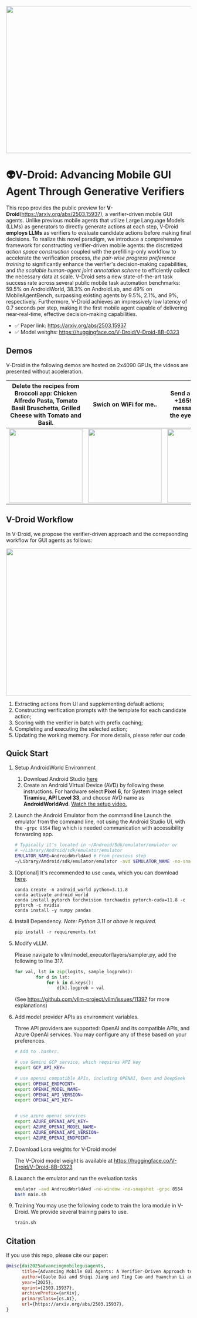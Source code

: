 <div align=center>
   <img src="https://github.com/user-attachments/assets/fa805972-efdf-449d-a716-68364bbaaf93" width=600 height=400>
</div>

# :alien:V-Droid: Advancing Mobile GUI Agent Through Generative Verifiers

This repo provides the public preview for **V-Droid**(https://arxiv.org/abs/2503.15937), a verifier-driven mobile GUI agents. Unlike previous mobile agents that utilize Large Language Models (LLMs) as generators to directly generate actions at each step, V-Droid **employs LLMs** as verifiers to evaluate candidate actions before making final decisions. To realize this novel paradigm, we introduce a comprehensive framework for constructing verifier-driven mobile agents: the discretized *action space construction* coupled with the prefilling-only workflow to accelerate the verification process, *the pair-wise progress preference training* to significantly enhance the verifier's decision-making capabilities, and *the scalable human-agent joint annotation scheme* to efficiently collect the necessary data at scale. V-Droid sets a new state-of-the-art task success rate across several public mobile task automation benchmarks: 59.5% on AndroidWorld, 38.3% on AndroidLab, and 49% on MobileAgentBench, surpassing existing agents by 9.5%, 2.1%, and 9%, respectively. Furthermore, V-Droid achieves an impressively low latency of 0.7 seconds per step, making it the first mobile agent capable of delivering near-real-time, effective decision-making capabilities.

- :white_check_mark: Paper link: https://arxiv.org/abs/2503.15937
- :white_check_mark: Model weitghs: https://huggingface.co/V-Droid/V-Droid-8B-0323
  
## Demos
V-Droid in the following demos are hosted on 2x4090 GPUs, the videos are presented without acceleration.

Delete the recipes from Broccoli app: Chicken Alfredo Pasta, Tomato Basil Bruschetta, Grilled Cheese with Tomato and Basil. | Swich on WiFi for me.. | Send a text message to +16597910719 with message: Beauty is in the eye of the beholder.
:--:|:--:|:--:
<img src="https://github.com/user-attachments/assets/9a69a239-7e3b-491b-a015-f507b6ca7463" width=200> | <img src="https://github.com/user-attachments/assets/6da1a714-d75c-428a-a450-e50234bf48c6" width=200> | <img src="https://github.com/user-attachments/assets/66be8f36-a3e3-4d01-b60d-6029777337e7" width=200>


## V-Droid Workflow

In V-Droid, we propose the verifier-driven approach and the correpsonding workflow for GUI agents as follows:

<div align=center>
   <img src="https://github.com/user-attachments/assets/47ea5579-ff2c-4f73-9f89-f0cabe9bbea6" width=600 height=400>
</div>

 1) Extracting actions from UI and supplementing default actions; 
 2) Constructing verification prompts with the template for each candidate action; 
 3) Scoring with the verifier in batch with prefix caching; 
 4) Completing and executing the selected action; 
 5) Updating the working memory.
For more details, please refer our code


## Quick Start
1. Setup AndroidWorld Environment
   1. Download Android Studio [here](https://developer.android.com/studio?gad_source=1&gclid=Cj0KCQjw3ZayBhDRARIsAPWzx8oLcadBD0vAq8xmUutaunLGSzhgEtLz4xVZ_SpV4G0xJazS7LxQkDsaAuveEALw_wcB&gclsrc=aw.ds)
   2. Create an Android Virtual Device (AVD) by following these instructions. For hardware select **Pixel 6**, for System Image select **Tiramisu, API Level 33**, and choose AVD name as **AndroidWorldAvd**. [Watch the setup video.](https://github.com/google-research/android_world/assets/162379927/efc33980-8b36-44be-bb2b-a92d4c334a50)

2. Launch the Android Emulator from the command line
    Launch the emulator from the command line, not using the Android Studio UI, with the `-grpc 8554` flag which is needed communication with accessibility forwarding app.

    ```bash
    # Typically it's located in ~/Android/Sdk/emulator/emulator or
    # ~/Library/Android/sdk/emulator/emulator
    EMULATOR_NAME=AndroidWorldAvd # From previous step
    ~/Library/Android/sdk/emulator/emulator -avd $EMULATOR_NAME -no-snapshot -grpc 8554
    ```

3. [Optional] It's recommended to use `conda`, which you can download [here](https://docs.anaconda.com/free/miniconda/miniconda-install/).

    ```
    conda create -n android_world python=3.11.8
    conda activate android_world
    conda install pytorch torchvision torchaudio pytorch-cuda=11.8 -c pytorch -c nvidia
    conda install -y numpy pandas
    ```

4. Install Dependency. *Note: Python 3.11 or above is required.*

    ```python
    pip install -r requirements.txt
    ```

5. Modify vLLM.
     
    Please navigate to vllm/model_executor/layers/sampler.py, add the following to line 317.

    ```python
    for val, lst in zip(logits, sample_logprobs):
            for d in lst:
                for k in d.keys():
                    d[k].logprob = val
    ```
    (See https://github.com/vllm-project/vllm/issues/11397 for more explanations)

6. Add model provider APIs as environment variables.

    Three API providers are supported: OpenAI and its compatible APIs, and Azure OpenAI services. You may configure any of these based on your preferences.
    ```bash
    # Add to .bashrc.

    # use Gemini GCP service, which requires API key
    export GCP_API_KEY=
    
    # use openai compatible APIs, including OPENAI, Qwen and DeepSeek
    export OPENAI_ENDPOINT=
    export OPENAI_MODEL_NAME=
    export OPENAI_API_VERSION=
    export OPENAI_API_KEY=


    # use azure openai services
    export AZURE_OPENAI_API_KEY=
    export AZURE_OPENAI_MODEL_NAME=
    export AZURE_OPENAI_API_VERSION=
    export AZURE_OPENAI_ENDPOINT=
    ```

7. Download Lora weights for V-Droid model
   
   The V-Droid model weight is available at https://huggingface.co/V-Droid/V-Droid-8B-0323

8. Lauanch the emulator and run the eveluation tasks
   ```bash
   emulator -avd AndroidWorldAvd -no-window -no-snapshot -grpc 8554
   bash main.sh
   ```


9. Training 
   You may use the following code to train the lora module in V-Droid. We provide several training pairs to use.
   ```bash
   train.sh 
   ```

## Citation
If you use this repo, please cite our paper:

```bibtex
@misc{dai2025advancingmobileguiagents,
      title={Advancing Mobile GUI Agents: A Verifier-Driven Approach to Practical Deployment}, 
      author={Gaole Dai and Shiqi Jiang and Ting Cao and Yuanchun Li and Yuqing Yang and Rui Tan and Mo Li and Lili Qiu},
      year={2025},
      eprint={2503.15937},
      archivePrefix={arXiv},
      primaryClass={cs.AI},
      url={https://arxiv.org/abs/2503.15937}, 
}
```
